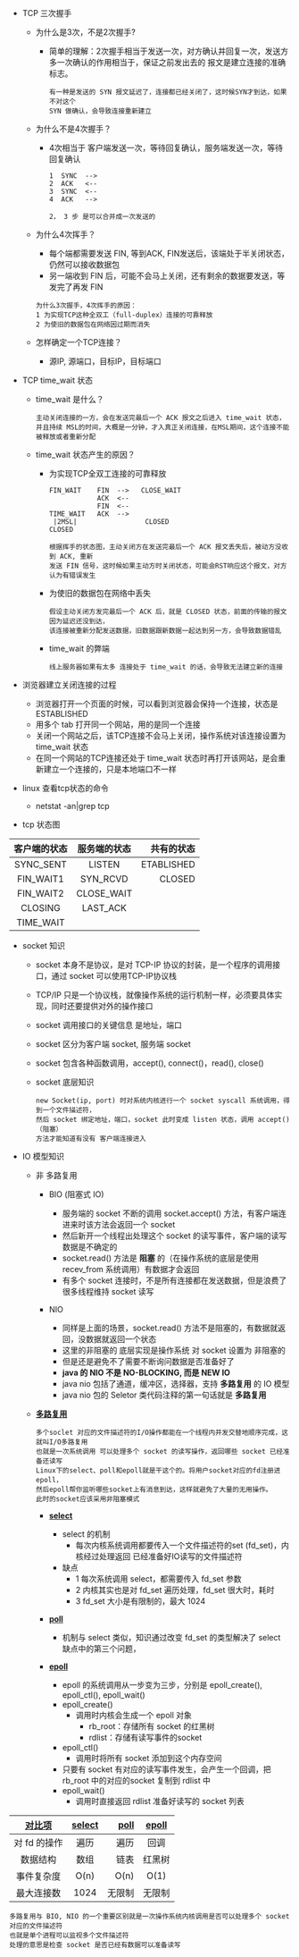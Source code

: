 - TCP 三次握手

    - 为什么是3次，不是2次握手?
    
        * 简单的理解：2次握手相当于发送一次，对方确认并回复一次，发送方多一次确认的作用相当于，保证之前发出去的
        报文是建立连接的准确标志。
            ```
            有一种是发送的 SYN 报文延迟了，连接都已经关闭了，这时候SYN才到达，如果不对这个
            SYN 做确认，会导致连接重新建立
            ```
    
    - 为什么不是4次握手？
        * 4次相当于 客户端发送一次，等待回复确认，服务端发送一次，等待回复确认
            ```
            1  SYNC  -->
            2  ACK   <--
            3  SYNC  <--
            4  ACK   -->
            
            2， 3 步 是可以合并成一次发送的
            ```
        
    - 为什么4次挥手？
        * 每个端都需要发送 FIN, 等到ACK, FIN发送后，该端处于半关闭状态，仍然可以接收数据包
        * 另一端收到 FIN 后，可能不会马上关闭，还有剩余的数据要发送，等发完了再发 FIN
    
        ```
        为什么3次握手，4次挥手的原因：
        1 为实现TCP这种全双工（full-duplex）连接的可靠释放
        2 为使旧的数据包在网络因过期而消失
        ```
    
    - 怎样确定一个TCP连接？
        * 源IP, 源端口，目标IP，目标端口

- TCP time_wait 状态

    * time_wait 是什么？
      ```
      主动关闭连接的一方，会在发送完最后一个 ACK 报文之后进入 time_wait 状态，
      并且持续 MSL的时间，大概是一分钟，才入真正关闭连接，在MSL期间，这个连接不能被释放或者重新分配
      ```
    * time_wait 状态产生的原因？
    
        * 为实现TCP全双工连接的可靠释放
            ```
            FIN_WAIT    FIN  -->   CLOSE_WAIT
                        ACK  <--
                        FIN  <--
            TIME_WAIT   ACK  -->
             |2MSL|                 CLOSED
            CLOSED
            
            根据挥手的状态图，主动关闭方在发送完最后一个 ACK 报文丢失后，被动方没收到 ACK, 重新
            发送 FIN 信号，这时候如果主动方时关闭状态，可能会RST响应这个报文，对方认为有错误发生
            ```
        * 为使旧的数据包在网络中丢失
            ```
            假设主动关闭方发完最后一个 ACK 后，就是 CLOSED 状态，前面的传输的报文因为延迟还没到达，
            该连接被重新分配发送数据，旧数据跟新数据一起达到另一方，会导致数据错乱
            ```
        * time_wait 的弊端
            ```
            线上服务器如果有太多 连接处于 time_wait 的话，会导致无法建立新的连接
            ```


- 浏览器建立关闭连接的过程
    
    * 浏览器打开一个页面的时候，可以看到浏览器会保持一个连接，状态是 ESTABLISHED
    * 用多个 tab 打开同一个网站，用的是同一个连接
    * 关闭一个网站之后，该TCP连接不会马上关闭，操作系统对该连接设置为 time_wait 状态
    * 在同一个网站的TCP连接还处于 time_wait 状态时再打开该网站，是会重新建立一个连接的，只是本地端口不一样

- linux 查看tcp状态的命令
    * netstat -an|grep tcp
    
- tcp 状态图

| 客户端的状态 | 服务端的状态 | 共有的状态 |
|:-----------:|:---------------:|--------:|
| SYNC_SENT | LISTEN | ETABLISHED |
| FIN_WAIT1 | SYN_RCVD | CLOSED |
| FIN_WAIT2 | CLOSE_WAIT |
| CLOSING | LAST_ACK |
| TIME_WAIT |  |

- socket 知识
    * socket 本身不是协议，是对 TCP-IP 协议的封装，是一个程序的调用接口，通过 socket 可以使用TCP-IP协议栈
    * TCP/IP 只是一个协议栈，就像操作系统的运行机制一样，必须要具体实现，同时还要提供对外的操作接口
    * socket 调用接口的关键信息 是地址，端口
    * socket 区分为客户端 socket, 服务端 socket
    * socket 包含各种函数调用，accept(), connect()，read(), close()
    
    * socket 底层知识
        ```
        new Socket(ip, port) 时对系统内核进行一个 socket syscall 系统调用，得到一个文件描述符，
        然后 socket 绑定地址，端口，socket 此时变成 listen 状态，调用 accept() （阻塞）
        方法才能知道有没有 客户端连接进入
        ```

- IO 模型知识

    * 非 多路复用
        * BIO (阻塞式 IO)
            - 服务端的 socket 不断的调用 socket.accept() 方法，有客户端连进来时该方法会返回一个 socket
            - 然后新开一个线程出处理这个 socket 的读写事件，客户端的读写数据是不确定的
            - socket.read() 方法是 **阻塞** 的（在操作系统的底层是使用 recev_from 系统调用）有数据才会返回
            - 有多个 socket 连接时，不是所有连接都在发送数据，但是浪费了很多线程维持 socket 读写
        
        * NIO
            - 同样是上面的场景，socket.read() 方法不是阻塞的，有数据就返回，没数据就返回一个状态
            - 这里的非阻塞的 底层实现是操作系统 对 socket 设置为 非阻塞的
            - 但是还是避免不了需要不断询问数据是否准备好了
            - **java 的 NIO 不是 NO-BLOCKING, 而是 NEW IO**
            - java nio 包括了通道，缓冲区，选择器，支持 **多路复用** 的 IO 模型
            - java nio 包的 Seletor 类代码注释的第一句话就是 **多路复用**
        
    * **[多路复用](#多路复用)**
        ```
        多个soclet 对应的文件描述符的I/O操作都能在一个线程内并发交替地顺序完成，这就叫I/O多路复用
        也就是一次系统调用 可以处理多个 socket 的读写操作，返回哪些 socket 已经准备还读写
        Linux下的select、poll和epoll就是干这个的。将用户socket对应的fd注册进epoll，
        然后epoll帮你监听哪些socket上有消息到达，这样就避免了大量的无用操作。
        此时的socket应该采用非阻塞模式
        ```
        
        - **[select](#select)**
            - select 的机制
                * 每次内核系统调用都要传入一个文件描述符的set (fd_set)，内核经过处理返回
                    已经准备好IO读写的文件描述符
            - 缺点
                * 1 每次系统调用 select，都需要传入 fd_set 参数
                * 2 内核其实也是对 fd_set 遍历处理，fd_set 很大时，耗时
                * 3 fd_set 大小是有限制的，最大 1024
        - **[poll](#poll)**
            - 机制与 select 类似，知识通过改变 fd_set 的类型解决了 select 缺点中的第三个问题，
        
        - **[epoll](#epoll)**
            - epoll 的系统调用从一步变为三步，分别是 epoll_create(), epoll_ctl(), epoll_wait()
            - epoll_create() 
                - 调用时内核会生成一个 epoll 对象
                    - rb_root：存储所有 socket 的红黑树 
                    - rdlist：存储有读写事件的socket
            - epoll_ctl() 
                - 调用时将所有 socket 添加到这个内存空间
            - 只要有 socket 有对应的读写事件发生，会产生一个回调，把 rb_root 中的对应的socket 复制到 rdlist 中
            - epoll_wait()
                - 调用时直接返回 rdlist 准备好读写的 socket 列表
    

| **[对比项](#对比项)** | **[select](#select)** | **[poll](#poll)** | **[epoll](#epoll)** |
|:-----------:|:---------------:|----:|:---:|
| 对 fd 的操作 | 遍历 | 遍历| 回调 |
| 数据结构 | 数组 | 链表 | 红黑树 |
| 事件复杂度 | O(n) | O(n) | O(1) |
| 最大连接数 | 1024 | 无限制 | 无限制 |


```
多路复用与 BIO, NIO 的一个重要区别就是一次操作系统内核调用是否可以处理多个 socket 对应的文件描述符
也就是单个进程可以监视多个文件描述符
处理的意思是检查 socket 是否已经有数据可以准备读写
``` 
